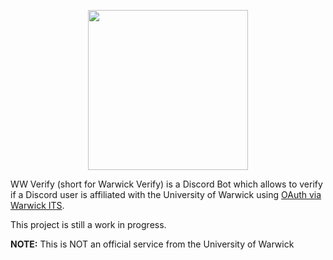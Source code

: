 <p align="center">
  <img src="https://i.imgur.com/6wPlD1T.png" width=256 height=256/>
</p>

WW Verify (short for Warwick Verify) is a Discord Bot which allows to verify if a Discord user
is affiliated with the University of Warwick using [OAuth via Warwick ITS](https://warwick.ac.uk/services/its/servicessupport/web/sign-on/help/oauth/apis/).

This project is still a work in progress.

**NOTE:** This is NOT an official service from the University of Warwick
